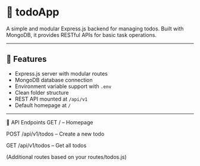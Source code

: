 # 📝 todoApp

A simple and modular Express.js backend for managing todos. Built with MongoDB, it provides RESTful APIs for basic task operations.

---

## 🚀 Features

- Express.js server with modular routes
- MongoDB database connection
- Environment variable support with `.env`
- Clean folder structure
- REST API mounted at `/api/v1`
- Default homepage at `/`

---

📡 API Endpoints
GET / – Homepage

POST /api/v1/todos – Create a new todo

GET /api/v1/todos – Get all todos

(Additional routes based on your routes/todos.js)